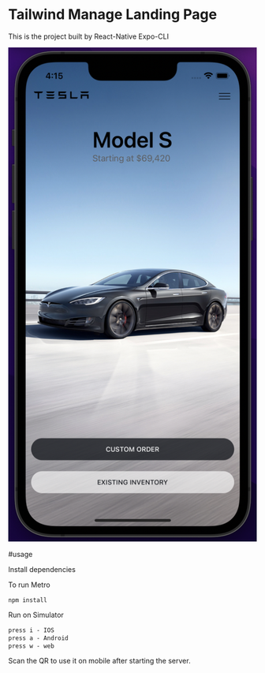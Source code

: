# Tailwind Manage Landing Page

This is the project built by React-Native Expo-CLI

![Alt text](assets/images/screenshot.png?raw=true)


#usage

Install dependencies

To run Metro
```
npm install
```
Run on Simulator

```
press i - IOS
press a - Android
press w - web
```
Scan the QR to use it on mobile after starting the server.
